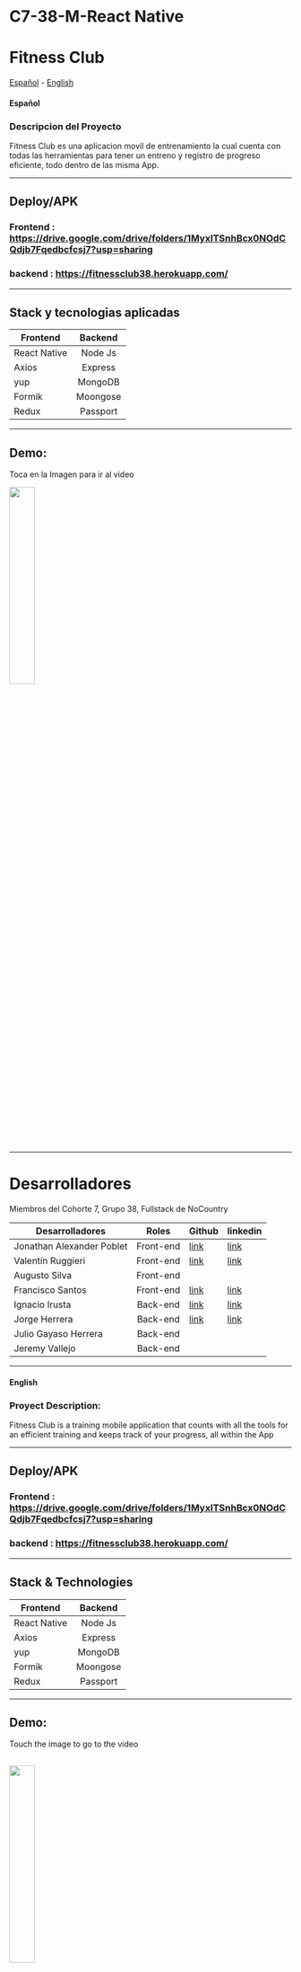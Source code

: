 # C7-38-M-React Native
# Fitness Club
[Español](#ES) - [English](#EN)
#### Español
<a name="ES"></a>
### Descripcion del Proyecto
Fitness Club es una aplicacion movil de entrenamiento la cual cuenta con todas las herramientas para tener un entreno y registro de progreso eficiente, todo dentro de las misma App.
******

## Deploy/APK

### Frontend : https://drive.google.com/drive/folders/1MyxITSnhBcx0NOdCQdjb7Fqedbcfcsj7?usp=sharing
### backend : https://fitnessclub38.herokuapp.com/

--------
## Stack y tecnologias aplicadas

| Frontend      | Backend           
| ------------- |:-------------:
| React Native     | Node Js
| Axios     | Express     
| yup | MongoDB
| Formik | Moongose
| Redux | Passport         

--------
## Demo:
Toca en la Imagen para ir al video

 [<img src="https://user-images.githubusercontent.com/106752020/197092048-6c0425cc-8ae7-481f-bd49-e26d6373261f.png" width="30%">](https://www.youtube.com/watch?v=9UCH6CcP7G8)
 
------


# Desarrolladores
Miembros del Cohorte 7, Grupo 38, Fullstack de NoCountry

| Desarrolladores | Roles| Github  | linkedin |
| ------------- |:-------------:| -----|------- |
| Jonathan Alexander Poblet| Front-end   |[link](https://github.com/jonathanpoblet?tab=repositories)|[link](https://www.linkedin.com/in/jonathan-poblet-0893a623a/) |
|Valentín Ruggieri |Front-end    | [link](https://github.com/valen-ruggieri) |[link](https://www.linkedin.com/in/valentinruggieri/)|
| Augusto Silva | Front-end |   | |
| Francisco Santos | Front-end     |  [link](https://github.com/FranciscoSantos01) | [link](https://www.linkedin.com/in/francisco-santos-a6973a1ab/)|
| Ignacio Irusta | Back-end   |  [link](https://github.com/Ignacio-Irusta) | [link](https://www.linkedin.com/in/ignacio-irusta-07b90821b/)|
|  Jorge Herrera | Back-end   |  [link](https://github.com/Jorgeheag) | [link](https://www.linkedin.com/in/jorge-herrera-88780314a)|
| Julio Gayaso Herrera | Back-end     |   | |
| Jeremy Vallejo | Back-end     |   | |

------
<a name="EN"></a>
#### English

### Proyect Description:
Fitness Club is a training mobile application that counts with all the tools for an efficient  training and keeps track of your progress, all within the App
******

## Deploy/APK

### Frontend : https://drive.google.com/drive/folders/1MyxITSnhBcx0NOdCQdjb7Fqedbcfcsj7?usp=sharing
### backend : https://fitnessclub38.herokuapp.com/

--------
## Stack & Technologies

| Frontend      | Backend           
| ------------- |:-------------:
| React Native     | Node Js
| Axios     | Express     
| yup | MongoDB
| Formik | Moongose
| Redux | Passport         

--------
## Demo:
Touch the image to go to the video

 [<img src="https://user-images.githubusercontent.com/106752020/197092048-6c0425cc-8ae7-481f-bd49-e26d6373261f.png" width="30%">](https://www.youtube.com/watch?v=9UCH6CcP7G8)
------
<a name="ES"></a>
# Developers:
Members of the Cohorte 7, Group 38, Fullstack  NoCountry

| Desarrolladores | Roles| Github  | linkedin |
| ------------- |:-------------:| -----|------- |
| Jonathan Alexander Poblet| Front-end   |[link](https://github.com/jonathanpoblet?tab=repositories)|[link](https://www.linkedin.com/in/jonathan-poblet-0893a623a/) |
|Valentín Ruggieri |Front-end    | [link](https://github.com/valen-ruggieri) |[link](https://www.linkedin.com/in/valentinruggieri/)|
| Augusto Silva | Front-end |   | |
| Francisco Santos | Front-end     |  [link](https://github.com/FranciscoSantos01) | [link](https://www.linkedin.com/in/francisco-santos-a6973a1ab/)|
| Ignacio Irusta | Back-end   |  [link](https://github.com/Ignacio-Irusta) | [link](https://www.linkedin.com/in/ignacio-irusta-07b90821b/)|
|  Jorge Herrera | Back-end   |  [link](https://github.com/Jorgeheag) | [link](https://www.linkedin.com/in/jorge-herrera-88780314a)|
| Julio Gayaso Herrera | Back-end     |   | |
| Jeremy Vallejo | Back-end     |   | |
